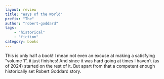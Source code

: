 ```yaml
---
layout: review
title: "Ways of the World"
prefix: "The"
author: "robert-goddard"
tags:
    - "historical"
    - "fiction"
category: books
---
```

This is only half a book! I mean not even an excuse at making a satisfying “volume 1”, it just finishes! And since it was hard going at times I haven’t (as of 2024) started on the rest of it. But apart from that a competent enough historically set Robert Goddard story.